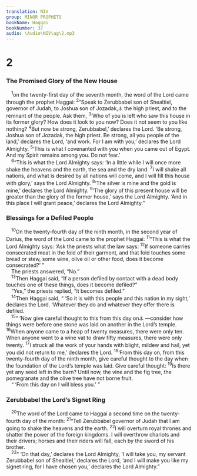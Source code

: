 ```yaml
---
translation: NIV
group: MINOR PROPHETS
bookName: Haggai 
bookNumber: 37
audio: \Audio\NIV\ag\2.mp3
---
```


<div class="title"><h1>2</h1><h3>The Promised Glory of the New House </h3></div>
<span class="verse ag_2_1"> <sup>1</sup>on the twenty-first day of the seventh month, the word of the Lord came through the prophet Haggai: </span>
<span class="verse ag_2_2"><sup>2</sup>“Speak to Zerubbabel son of Shealtiel, governor of Judah, to Joshua son of Jozadak,<a data-toggle="tooltip" data-placement="bottom" title="Hebrew Jehozadak , a variant of Jozadak ; also in verse 4">⚓</a> the high priest, and to the remnant of the people. Ask them, </span>
<span class="verse ag_2_3"><sup>3</sup>‘Who of you is left who saw this house in its former glory? How does it look to you now? Does it not seem to you like nothing? </span>
<span class="verse ag_2_4"><sup>4</sup>But now be strong, Zerubbabel,’ declares the Lord. ‘Be strong, Joshua son of Jozadak, the high priest. Be strong, all you people of the land,’ declares the Lord, ‘and work. For I am with you,’ declares the Lord Almighty. </span>
<span class="verse ag_2_5"><sup>5</sup>‘This is what I covenanted with you when you came out of Egypt. And my Spirit remains among you. Do not fear.’ <br/></span>
<span class="verse ag_2_6"> <sup>6</sup>“This is what the Lord Almighty says: ‘In a little while I will once more shake the heavens and the earth, the sea and the dry land. </span>
<span class="verse ag_2_7"><sup>7</sup>I will shake all nations, and what is desired by all nations will come, and I will fill this house with glory,’ says the Lord Almighty. </span>
<span class="verse ag_2_8"><sup>8</sup>‘The silver is mine and the gold is mine,’ declares the Lord Almighty. </span>
<span class="verse ag_2_9"><sup>9</sup>‘The glory of this present house will be greater than the glory of the former house,’ says the Lord Almighty. ‘And in this place I will grant peace,’ declares the Lord Almighty.” <br/></span>
<div class="title"><h3>Blessings for a Defiled People </h3></div>
<span class="verse ag_2_10"> <sup>10</sup>On the twenty-fourth day of the ninth month, in the second year of Darius, the word of the Lord came to the prophet Haggai: </span>
<span class="verse ag_2_11"><sup>11</sup>“This is what the Lord Almighty says: ‘Ask the priests what the law says: </span>
<span class="verse ag_2_12"><sup>12</sup>If someone carries consecrated meat in the fold of their garment, and that fold touches some bread or stew, some wine, olive oil or other food, does it become consecrated?’ ” <br/> The priests answered, “No.” <br/></span>
<span class="verse ag_2_13"> <sup>13</sup>Then Haggai said, “If a person defiled by contact with a dead body touches one of these things, does it become defiled?” <br/> “Yes,” the priests replied, “it becomes defiled.” <br/></span>
<span class="verse ag_2_14"> <sup>14</sup>Then Haggai said, “ ‘So it is with this people and this nation in my sight,’ declares the Lord. ‘Whatever they do and whatever they offer there is defiled. <br/></span>
<span class="verse ag_2_15"> <sup>15</sup>“ ‘Now give careful thought to this from this day on<a data-toggle="tooltip" data-placement="bottom" title="Or to the days past">⚓</a> —consider how things were before one stone was laid on another in the Lord’s temple. </span>
<span class="verse ag_2_16"><sup>16</sup>When anyone came to a heap of twenty measures, there were only ten. When anyone went to a wine vat to draw fifty measures, there were only twenty. </span>
<span class="verse ag_2_17"><sup>17</sup>I struck all the work of your hands with blight, mildew and hail, yet you did not return to me,’ declares the Lord. </span>
<span class="verse ag_2_18"><sup>18</sup>‘From this day on, from this twenty-fourth day of the ninth month, give careful thought to the day when the foundation of the Lord’s temple was laid. Give careful thought: </span>
<span class="verse ag_2_19"><sup>19</sup>Is there yet any seed left in the barn? Until now, the vine and the fig tree, the pomegranate and the olive tree have not borne fruit. <br/> “ ‘From this day on I will bless you.’ ” <br/></span>
<div class="title"><h3>Zerubbabel the Lord’s Signet Ring </h3></div>
<span class="verse ag_2_20"> <sup>20</sup>The word of the Lord came to Haggai a second time on the twenty-fourth day of the month: </span>
<span class="verse ag_2_21"><sup>21</sup>“Tell Zerubbabel governor of Judah that I am going to shake the heavens and the earth. </span>
<span class="verse ag_2_22"><sup>22</sup>I will overturn royal thrones and shatter the power of the foreign kingdoms. I will overthrow chariots and their drivers; horses and their riders will fall, each by the sword of his brother. <br/></span>
<span class="verse ag_2_23"> <sup>23</sup>“ ‘On that day,’ declares the Lord Almighty, ‘I will take you, my servant Zerubbabel son of Shealtiel,’ declares the Lord, ‘and I will make you like my signet ring, for I have chosen you,’ declares the Lord Almighty.” <br/></span>
